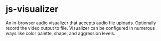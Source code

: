 # js-visualizer
An in-browser audio visualizer that accepts audio file uploads. Optionally record the video output to file. Visualizer can be configured in numerous ways like color palette, shape, and aggression levels.
